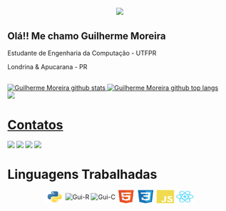 ## <div align="center">  <img src="https://i.imgur.com/L9di9Sw.jpg" /></div>

## <b>Olá!! Me chamo Guilherme Moreira</b> 
 <a>Estudante de Engenharia da Computação - UTFPR</a>
 <p>Londrina & Apucarana - PR</p>

##


 <div>
  <a href="https://github.com/GMLF">
   
<img height="195px" width="49%" src="https://github-readme-stats.vercel.app/api?username=GMLF&theme=transparent&text_color=bcccfc&title_color=5474fc&hide_border=true&include_all_commits=true" alt="Guilherme Moreira github stats">
<img height="195px" width="41%" src="https://github-readme-stats.vercel.app/api/top-langs/?username=GMLF&theme=transparent&title_color=5474fc&text_color=bcccfc&layout=compact&hide_border=true" alt="Guilherme Moreira github top langs"><br>
<img src="https://github-readme-activity-graph.vercel.app/graph?username=GMLF&bg_color=0d1117&color=5474fc&line=5474fc&point=bcccfc&area=true&hide_border=true">
</div>

 ##
 
 <h1 >Contatos</h1>
 <div> 
  <a href="https://instagram.com/guii_moreiira" target="_blank"><img src="https://img.shields.io/badge/-Instagram-%23E4405F?style=for-the-badge&logo=instagram&logoColor=white" target="_blank"></a>
 <a href="https://discord.gg/BVJfpu96mx" target="_blank"><img src="https://img.shields.io/badge/Discord-7289DA?style=for-the-badge&logo=discord&logoColor=white" target="_blank"></a> 
  <a href="https://www.linkedin.com/in/guilherme-moreira-lima-furlaneto-72a82221b/"_blank"><img src="https://img.shields.io/badge/LinkedIn-0077B5?style=for-the-badge&logo=linkedin&logoColor=white" target="_blank"></a>
  <a href = "mailto:guilhermefurlaneto@alunos.utfpr.edu.br"><img src="https://img.shields.io/badge/-Gmail-%23333?style=for-the-badge&logo=gmail&logoColor=white" target="_blank"></a>

</div>


##
 <h1>Linguagens Trabalhadas</h1>
 
<div align="center">
  <img align="center" alt="Gui-Python" height="30" width="40" src="https://raw.githubusercontent.com/devicons/devicon/master/icons/python/python-original.svg">
  <img align="center" alt="Gui-R" height="30" width="40" src="https://cdn.jsdelivr.net/gh/devicons/devicon/icons/r/r-original.svg">
  <img align="center" alt="Gui-C" height="30" width="40" src="https://cdn.jsdelivr.net/gh/devicons/devicon/icons/c/c-plain.svg">
  <img align="center" alt="Gui-HTML" height="30" width="40" src="https://raw.githubusercontent.com/devicons/devicon/master/icons/html5/html5-original.svg">
  <img align="center" alt="Gui-CSS" height="30" width="40" src="https://raw.githubusercontent.com/devicons/devicon/master/icons/css3/css3-original.svg">
  <img align="center" alt="Gui-Js" height="30" width="40" src="https://raw.githubusercontent.com/devicons/devicon/master/icons/javascript/javascript-plain.svg">
  <img align="center" alt="Gui-React" height="30" width="40" src="https://raw.githubusercontent.com/devicons/devicon/master/icons/react/react-original.svg">
</div>


<div align="center">


